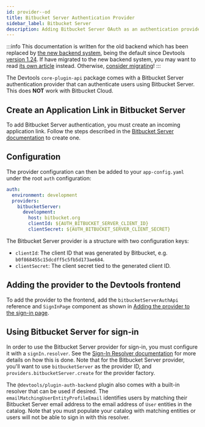 ```yaml
---
id: provider--od
title: Bitbucket Server Authentication Provider
sidebar_label: Bitbucket Server
description: Adding Bitbucket Server OAuth as an authentication provider in Devtools
---
```


:::info
This documentation is written for the old backend which has been replaced by
[the new backend system](../../backend-system/index.md), being the default since
Devtools [version 1.24](../../releases/v1.24.0.md). If have migrated to the new
backend system, you may want to read [its own article](./provider.md)
instead. Otherwise, [consider migrating](../../backend-system/building-backends/08-migrating.md)!
:::

The Devtools `core-plugin-api` package comes with a Bitbucket Server authentication provider that can authenticate
users using Bitbucket Server. This does **NOT** work with Bitbucket Cloud.

## Create an Application Link in Bitbucket Server

To add Bitbucket Server authentication, you must create an incoming application link. Follow the steps described in
the [Bitbucket Server documentation](https://confluence.atlassian.com/bitbucketserver/configure-an-incoming-link-1108483657.html)
to create one.

## Configuration

The provider configuration can then be added to your `app-config.yaml` under the root `auth` configuration:

```yaml
auth:
  environment: development
  providers:
    bitbucketServer:
      development:
        host: bitbucket.org
        clientId: ${AUTH_BITBUCKET_SERVER_CLIENT_ID}
        clientSecret: ${AUTH_BITBUCKET_SERVER_CLIENT_SECRET}
```

The Bitbucket Server provider is a structure with two configuration keys:

- `clientId`: The client ID that was generated by Bitbucket, e.g. `b0f868455c15dcdff5c5fb5d173ae684`.
- `clientSecret`: The client secret tied to the generated client ID.

## Adding the provider to the Devtools frontend

To add the provider to the frontend, add the `bitbucketServerAuthApi` reference and `SignInPage` component as shown
in [Adding the provider to the sign-in page](../index.md#sign-in-configuration).

## Using Bitbucket Server for sign-in

In order to use the Bitbucket Server provider for sign-in, you must configure it with a `signIn.resolver`. See
the [Sign-In Resolver documentation](../identity-resolver.md) for more details on how this is done. Note that for the
Bitbucket Server provider, you'll want to use `bitbucketServer` as the provider ID,
and `providers.bitbucketServer.create` for the provider factory.

The `@devtools/plugin-auth-backend` plugin also comes with a built-in resolver that can be used if desired.
The `emailMatchingUserEntityProfileEmail` identifies users by matching their Bitbucket Server email address to the email
address of `User` entities in the catalog. Note that you must populate your catalog with matching entities or users will
not be able to sign in with this resolver.
